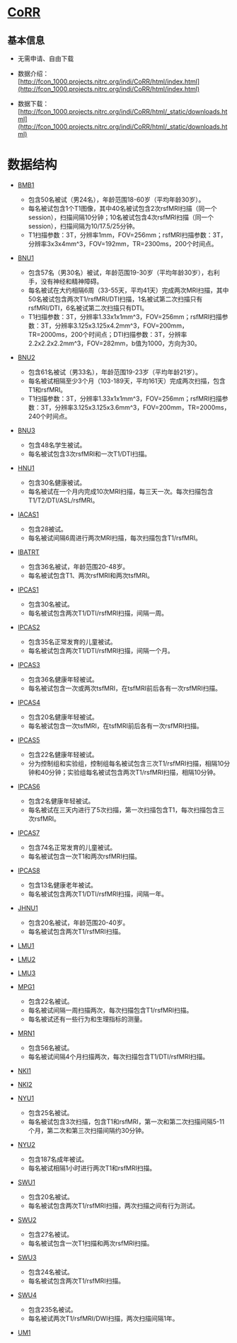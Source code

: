 # [CoRR](http://fcon_1000.projects.nitrc.org/indi/CoRR/html/index.html)

## 基本信息

* 无需申请、自由下载

* 数据介绍：[http://fcon_1000.projects.nitrc.org/indi/CoRR/html/index.html](http://fcon_1000.projects.nitrc.org/indi/CoRR/html/index.html)
* 数据下载：[http://fcon_1000.projects.nitrc.org/indi/CoRR/html/_static/downloads.html](http://fcon_1000.projects.nitrc.org/indi/CoRR/html/_static/downloads.html)

# 数据结构

* [BMB1](http://fcon_1000.projects.nitrc.org/indi/CoRR/html/bmb_1.html)
  * 包含50名被试（男24名），年龄范围18-60岁（平均年龄30岁）。
  * 每名被试包含1个T1图像，其中40名被试包含2次rsfMRI扫描（同一个session），扫描间隔10分钟；10名被试包含4次rsfMRI扫描（同一个session），扫描间隔为10/17.5/25分钟。
  * T1扫描参数：3T，分辨率1mm，FOV=256mm；rsfMRI扫描参数：3T，分辨率3x3x4mm^3，FOV=192mm，TR=2300ms，200个时间点。
* [BNU1](http://fcon_1000.projects.nitrc.org/indi/CoRR/html/bnu_1.html)
  * 包含57名（男30名）被试，年龄范围19-30岁（平均年龄30岁），右利手，没有神经和精神障碍。
  * 每名被试在大约相隔6周（33-55天，平均41天）完成两次MRI扫描，其中50名被试包含两次T1/rsfMRI/DTI扫描，1名被试第二次扫描只有rsfMRI/DTI，6名被试第二次扫描只有DTI。
  * T1扫描参数：3T，分辨率1.33x1x1mm^3，FOV=256mm；rsfMRI扫描参数：3T，分辨率3.125x3.125x4.2mm^3，FOV=200mm，TR=2000ms，200个时间点；DTI扫描参数：3T，分辨率2.2x2.2x2.2mm^3，FOV=282mm，b值为1000，方向为30。
* [BNU2](http://fcon_1000.projects.nitrc.org/indi/CoRR/html/bnu_2.html)
  * 包含61名被试（男33名），年龄范围19-23岁（平均年龄21岁）。
  * 每名被试相隔至少3个月（103-189天，平均161天）完成两次扫描，包含T1和rsfMRI。
  * T1扫描参数：3T，分辨率1.33x1x1mm^3，FOV=256mm；rsfMRI扫描参数：3T，分辨率3.125x3.125x3.6mm^3，FOV=200mm，TR=2000ms，240个时间点。
* [BNU3](http://fcon_1000.projects.nitrc.org/indi/CoRR/html/bnu_3.html)
  * 包含48名学生被试。
  * 每名被试包含3次rsfMRI和一次T1/DTI扫描。
* [HNU1](http://fcon_1000.projects.nitrc.org/indi/CoRR/html/hnu_1.html)
  * 包含30名健康被试。
  * 每名被试在一个月内完成10次MRI扫描，每三天一次。每次扫描包含T1/T2/DTI/ASL/rsfMRI。
* [IACAS1](http://fcon_1000.projects.nitrc.org/indi/CoRR/html/iacas_1.html)
  * 包含28被试。
  * 每名被试间隔6周进行两次MRI扫描，每次扫描包含T1/rsfMRI。
* [IBATRT](http://fcon_1000.projects.nitrc.org/indi/CoRR/html/ibatrt.html)
  * 包含36名被试，年龄范围20-48岁。
  * 每名被试包含T1、两次rsfMRI和两次tsfMRI。
* [IPCAS1](http://fcon_1000.projects.nitrc.org/indi/CoRR/html/ipcas_1.html)
  * 包含30名被试。
  * 每名被试包含两次T1/DTI/rsfMRI扫描，间隔一周。
* [IPCAS2](http://fcon_1000.projects.nitrc.org/indi/CoRR/html/ipcas_2.html)
  * 包含35名正常发育的儿童被试。
  * 每名被试包含两次T1/DTI/rsfMRI扫描，间隔一个月。
* [IPCAS3](http://fcon_1000.projects.nitrc.org/indi/CoRR/html/ipcas_3.html)
  * 包含36名健康年轻被试。
  * 每名被试包含一次或两次tsfMRI，在tsfMRI前后各有一次rsfMRI扫描。
* [IPCAS4](http://fcon_1000.projects.nitrc.org/indi/CoRR/html/ipcas_4.html)
  * 包含20名健康年轻被试。
  * 每名被试包含一次tsfMRI，在tsfMRI前后各有一次rsfMRI扫描。
* [IPCAS5](http://fcon_1000.projects.nitrc.org/indi/CoRR/html/ipcas_5.html)
  * 包含22名健康年轻被试。
  * 分为控制组和实验组，控制组每名被试包含三次T1/rsfMRI扫描，相隔10分钟和40分钟；实验组每名被试包含两次T1/rsfMRI扫描，相隔10分钟。
* [IPCAS6](http://fcon_1000.projects.nitrc.org/indi/CoRR/html/ipcas_6.html)
  * 包含2名健康年轻被试。
  * 每名被试在三天内进行了5次扫描，第一次扫描包含T1，每次扫描包含三次rsfMRI。
* [IPCAS7](http://fcon_1000.projects.nitrc.org/indi/CoRR/html/ipcas_7.html)
  * 包含74名正常发育的儿童被试。
  * 每名被试包含一次T1和两次rsfMRI扫描。
* [IPCAS8](http://fcon_1000.projects.nitrc.org/indi/CoRR/html/ipcas_8.html)
  * 包含13名健康老年被试。
  * 每名被试包含两次T1/DTI/rsfMRI扫描，间隔一年。
* [JHNU1](http://fcon_1000.projects.nitrc.org/indi/CoRR/html/jhnu_1.html)
  * 包含20名被试，年龄范围20-40岁。
  * 每名被试包含两次T1/rsfMRI扫描。
* [LMU1](http://fcon_1000.projects.nitrc.org/indi/CoRR/html/lmu_1.html)
* [LMU2](http://fcon_1000.projects.nitrc.org/indi/CoRR/html/lmu_2.html)
* [LMU3](http://fcon_1000.projects.nitrc.org/indi/CoRR/html/lmu_3.html)
* [MPG1](http://fcon_1000.projects.nitrc.org/indi/CoRR/html/mpg_1.html)
  * 包含22名被试。
  * 每名被试间隔一周扫描两次，每次扫描包含T1/rsfMRI扫描。
  * 每名被试还有一些行为和生理指标的测量。
* [MRN1](http://fcon_1000.projects.nitrc.org/indi/CoRR/html/mrn_1.html)
  * 包含56名被试。
  * 每名被试间隔4个月扫描两次，每次扫描包含T1/DTI/rsfMRI扫描。
* [NKI1](http://fcon_1000.projects.nitrc.org/indi/CoRR/html/nki_1.html)
* [NKI2](http://fcon_1000.projects.nitrc.org/indi/CoRR/html/nki_2.html)
* [NYU1](http://fcon_1000.projects.nitrc.org/indi/CoRR/html/nyu_1.html)
  * 包含25名被试。
  * 每名被试包含3次扫描，包含T1和rsfMRI，第一次和第二次扫描间隔5-11个月，第二次和第三次扫描间隔约30分钟。

* [NYU2](http://fcon_1000.projects.nitrc.org/indi/CoRR/html/nyu_2.html)

  * 包含187名成年被试。
  * 每名被试相隔1小时进行两次T1和rsfMRI扫描。

* [SWU1](http://fcon_1000.projects.nitrc.org/indi/CoRR/html/swu_1.html)

  * 包含20名被试。
  * 每名被试包含两次T1/rsfMRI扫描，两次扫描之间有行为测试。

* [SWU2](http://fcon_1000.projects.nitrc.org/indi/CoRR/html/swu_2.html)

  * 包含27名被试。
  * 每名被试包含一次T1扫描和两次rsfMRI扫描。

* [SWU3](http://fcon_1000.projects.nitrc.org/indi/CoRR/html/swu_3.html)

  * 包含24名被试。
  * 每名被试包含两次T1/rsfMRI扫描。

* [SWU4](http://fcon_1000.projects.nitrc.org/indi/CoRR/html/swu_4.html)
  * 包含235名被试。
  * 每名被试两次T1/rsfMRI/DWI扫描，两次扫描间隔1年。

* [UM1](http://fcon_1000.projects.nitrc.org/indi/CoRR/html/um_1.html)

